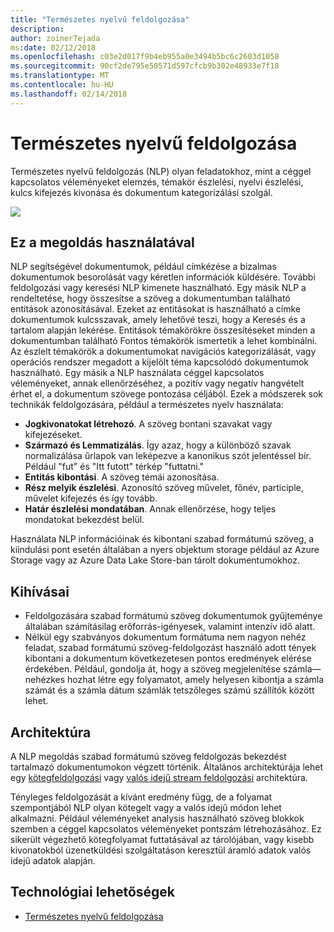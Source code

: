 ```yaml
---
title: "Természetes nyelvű feldolgozása"
description: 
author: zoinerTejada
ms:date: 02/12/2018
ms.openlocfilehash: c03e2d017f9b4eb955a0e3494b5bc6c2603d1058
ms.sourcegitcommit: 90cf2de795e50571d597cfcb9b302e48933e7f18
ms.translationtype: MT
ms.contentlocale: hu-HU
ms.lasthandoff: 02/14/2018
---
```

# <a name="natural-language-processing"></a>Természetes nyelvű feldolgozása

Természetes nyelvű feldolgozás (NLP) olyan feladatokhoz, mint a céggel kapcsolatos véleményeket elemzés, témakör észlelési, nyelvi észlelési, kulcs kifejezés kivonása és dokumentum kategorizálási szolgál.

![](./images/nlp-pipeline.png)

## <a name="when-to-use-this-solution"></a>Ez a megoldás használatával

NLP segítségével dokumentumok, például címkézése a bizalmas dokumentumok besorolását vagy kéretlen információk küldésére. További feldolgozási vagy keresési NLP kimenete használható. Egy másik NLP a rendeltetése, hogy összesítse a szöveg a dokumentumban található entitások azonosításával. Ezeket az entitásokat is használható a címke dokumentumok kulcsszavak, amely lehetővé teszi, hogy a Keresés és a tartalom alapján lekérése. Entitások témakörökre összesítéseket minden a dokumentumban található Fontos témakörök ismertetik a lehet kombinálni. Az észlelt témakörök a dokumentumokat navigációs kategorizálását, vagy operációs rendszer megadott a kijelölt téma kapcsolódó dokumentumok használható. Egy másik a NLP használata céggel kapcsolatos véleményeket, annak ellenőrzéséhez, a pozitív vagy negatív hangvételt érhet el, a dokumentum szövege pontozása céljából. Ezek a módszerek sok technikák feldolgozására, például a természetes nyelv használata: 

- **Jogkivonatokat létrehozó**. A szöveg bontani szavakat vagy kifejezéseket.
- **Származó és Lemmatizálás**. Így azaz, hogy a különböző szavak normalizálása űrlapok van leképezve a kanonikus szót jelentéssel bír. Például "fut" és "Itt futott" térkép "futtatni." 
- **Entitás kibontási**. A szöveg témái azonosítása.
- **Rész melyik észlelési**. Azonosító szöveg művelet, főnév, participle, művelet kifejezés és így tovább.
- **Határ észlelési mondatában**. Annak ellenőrzése, hogy teljes mondatokat bekezdést belül.

Használata NLP információinak és kibontani szabad formátumú szöveg, a kiindulási pont esetén általában a nyers objektum storage például az Azure Storage vagy az Azure Data Lake Store-ban tárolt dokumentumokhoz. 

## <a name="challenges"></a>Kihívásai

- Feldolgozására szabad formátumú szöveg dokumentumok gyűjteménye általában számításilag erőforrás-igényesek, valamint intenzív idő alatt.
- Nélkül egy szabványos dokumentum formátuma nem nagyon nehéz feladat, szabad formátumú szöveg-feldolgozást használó adott tények kibontani a dokumentum következetesen pontos eredmények elérése érdekében. Például, gondolja át, hogy a szöveg megjelenítése számla&mdash;nehézkes hozhat létre egy folyamatot, amely helyesen kibontja a számla számát és a számla dátum számlák tetszőleges számú szállítók között lehet.

## <a name="architecture"></a>Architektúra

A NLP megoldás szabad formátumú szöveg feldolgozás bekezdést tartalmazó dokumentumokon végzett történik. Általános architektúrája lehet egy [kötegfeldolgozási](./batch-processing.md) vagy [valós idejű stream feldolgozási](./real-time-processing.md) architektúra.

Tényleges feldolgozását a kívánt eredmény függ, de a folyamat szempontjából NLP olyan kötegelt vagy a valós idejű módon lehet alkalmazni. Például véleményeket analysis használható szöveg blokkok szemben a céggel kapcsolatos véleményeket pontszám létrehozásához. Ez sikerült végezhető kötegfolyamat futtatásával az tárolójában, vagy kisebb kivonatokból üzenetküldési szolgáltatáson keresztül áramló adatok valós idejű adatok alapján.

## <a name="technology-choices"></a>Technológiai lehetőségek

- [Természetes nyelvű feldolgozása](../technology-choices/natural-language-processing.md)